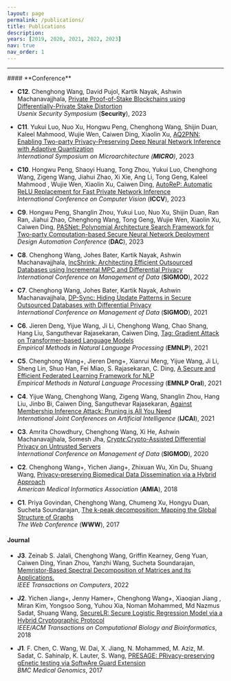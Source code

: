 ```yaml
---
layout: page
permalink: /publications/
title: Publications
description:
years: [2019, 2020, 2021, 2022, 2023]
nav: true
nav_order: 1
---
```


<hr>
#### **Conference**

- **C12**. Chenghong Wang, David Pujol, Kartik Nayak, Ashwin Machanavajjhala, [Private Proof-of-Stake Blockchains using Differentially-Private Stake Distortion](https://eprint.iacr.org/2023/787)\
*Usenix Security Symposium* (**Security**), 2023

- **C11**. Yukui Luo, Nuo Xu, Hongwu Peng, Chenghong Wang, Shijin Duan, Kaleel Mahmood, Wujie Wen, Caiwen Ding, Xiaolin Xu, [AQ2PNN: Enabling Two-party Privacy-Preserving Deep Neural Network Inference with Adaptive Quantization](#)\
*International Symposium on Microarchitecture (**MICRO**)*, 2023
  
- **C10**. Hongwu Peng, Shaoyi Huang, Tong Zhou, Yukui Luo, Chenghong Wang, Zigeng Wang, Jiahui Zhao, Xi Xie, Ang Li, Tong Geng, Kaleel Mahmood , Wujie Wen, Xiaolin Xu, Caiwen Ding, [AutoReP: Automatic ReLU Replacement for Fast Private Network Inference](#)\
*International Conference on Computer Vision* (**ICCV**), 2023

- **C9**. Hongwu Peng, Shanglin Zhou, Yukui Luo, Nuo Xu, Shijin Duan, Ran Ran, Jiahui Zhao, Chenghong Wang, Tong Geng, Wujie Wen, Xiaolin Xu, Caiwen Ding, [PASNet: Polynomial Architecture Search Framework for Two-party Computation-based Secure Neural Network Deployment](https://arxiv.org/pdf/2306.15513.pdf)\
*Design Automation Conference* (**DAC**), 2023

- **C8**. Chenghong Wang, Johes Bater, Kartik Nayak, Ashwin Machanavajjhala, [IncShrink: Architecting Efficient Outsourced Databases using Incremental MPC and Differential Privacy](https://arxiv.org/abs/2203.05084)\
*International Conference on Management of Data* (**SIGMOD**), 2022

- **C7**. Chenghong Wang, Johes Bater, Kartik Nayak, Ashwin Machanavajjhala, [DP-Sync: Hiding Update Patterns in Secure Outsourced Databases with Differential Privacy](https://arxiv.org/abs/2103.15942)\
*International Conference on Management of Data* (**SIGMOD**), 2021

- **C6**. Jieren Deng, Yijue Wang, Ji Li, Chenghong Wang, Chao Shang, Hang Liu, Sanguthevar Rajasekaran, Caiwen Ding, [Tag: Gradient Attack on Transformer-based Language Models](https://aclanthology.org/2021.findings-emnlp.305.pdf)\
*Empirical Methods in Natural Language Processing* (**EMNLP**), 2021

- **C5**. Chenghong Wang+, Jieren Deng+, Xianrui Meng, Yijue Wang, Ji Li, Sheng Lin, Shuo Han, Fei Miao, S. Rajasekaran, C. Ding, [A Secure and Efficient Federated Learning Framework for NLP](https://aclanthology.org/2021.emnlp-main.606)\
*Empirical Methods in Natural Language Processing* (**EMNLP Oral**), 2021

- **C4**. Yijue Wang, Chenghong Wang, Zigeng Wang, Shanglin Zhou, Hang Liu, Jinbo Bi, Caiwen Ding, Sanguthevar Rajasekaran, [Against Membership Inference Attack: Pruning is All You Need](https://arxiv.org/abs/2008.13578)\
*International Joint Conferences on Artificial Intelligence* (**IJCAI**), 2021 

- **C3**. Amrita Chowdhury, Chenghong Wang, Xi He, Ashwin Machanavajjhala, Somesh Jha, [Crypt$\epsilon$:Crypto-Assisted Differential Privacy on Untrusted Servers](https://dl.acm.org/doi/10.1145/3318464.3380596)\
*International Conference on Management of Data* (**SIGMOD**), 2020

- **C2**. Chenghong Wang+, Yichen Jiang+, Zhixuan Wu, Xin Du, Shuang Wang, [Privacy-preserving Biomedical Data Dissemination via a Hybrid Approach](https://www.ncbi.nlm.nih.gov/pmc/articles/PMC6371369/)\
*American Medical Informatics Association* (**AMIA**), 2018

- **C1**. Priya Govindan, Chenghong Wang, Chumeng Xu, Hongyu Duan, Sucheta Soundarajan, [The k-peak decomposition: Mapping the Global Structure of Graphs](https://dl.acm.org/doi/10.1145/3038912.3052635)\
*The Web Conference* (**WWW**), 2017

#### **Journal**

- **J3**. Zeinab S. Jalali, Chenghong Wang, Griffin Kearney, Geng Yuan, Caiwen Ding, Yinan Zhou, Yanzhi Wang, Sucheta Soundarajan, [Memristor-Based Spectral Decomposition of Matrices and Its Applications.](https://ieeexplore.ieee.org/document/9869704/)\
*IEEE Transactions on Computers*, 2022 


- **J2**. Yichen Jiang+, Jenny Hamer+, Chenghong Wang+, Xiaoqian Jiang , Miran Kim, Yongsoo Song, Yuhou Xia, Noman Mohammed, Md Nazmus Sadat, Shuang Wang, [SecureLR: Secure Logistic Regression Model via a Hybrid Cryptographic Protocol](https://ieeexplore.ieee.org/document/8355587)\
*IEEE/ACM Transactions on Computational Biology and Bioinformatics*, 2018

- **J1**. F. Chen, C. Wang, W. Dai, X. Jiang, N. Mohammed, M. Aziz, M. Sadat, C. Sahinalp, K. Lauter, S. Wang, [PRESAGE: PRivacy-preserving gEnetic testing via SoftwAre Guard Extension](https://bmcmedgenomics.biomedcentral.com/articles/10.1186/s12920-017-0281-2)\
*BMC Medical Genomics*, 2017
